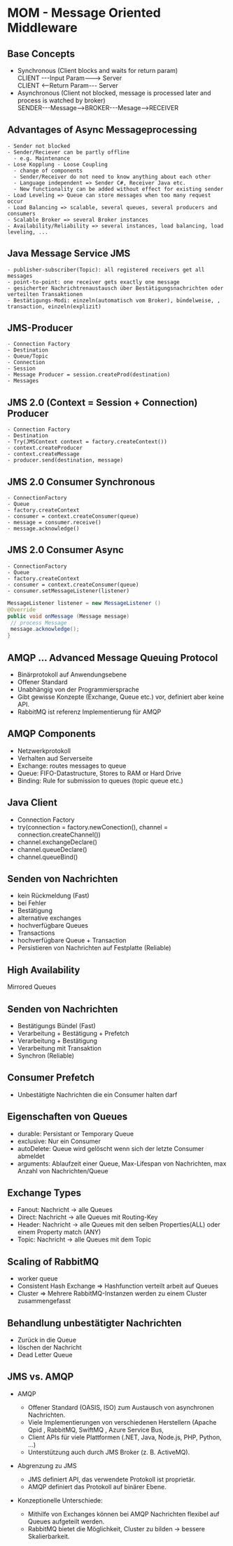 # MOM - Message Oriented Middleware

## Base Concepts
  - Synchronous (Client blocks and waits for return param)  
    CLIENT ---Input Param---> Server  
    CLIENT <--Return Param--- Server
  - Asynchronous (Client not blocked, message is processed later and process is watched by broker)  
    SENDER---Message-->BROKER---Mesage-->RECEIVER  
    
  ## Advantages of Async Messageprocessing
    - Sender not blocked
    - Sender/Reciever can be partly offline
      - e.g. Maintenance
    - Lose Kopplung - Loose Coupling
      - change of components
      - Sender/Receiver do not need to know anything about each other
      - Language independent => Sender C#, Receiver Java etc.
      - New functionality can be added without effect for existing sender
    - Load Leveling => Queue can store messages when too many request occur
    - Load Balancing => scalable, several queues, several producers and consumers
    - Scalable Broker => several Broker instances
    - Availability/Reliability => several instances, load balancing, load leveling, ...
    
  ## Java Message Service JMS
    - publisher-subscriber(Topic): all registered receivers get all messages
    - point-to-point: one receiver gets exactly one message
    - gesicherter Nachrichtrenaustausch über Bestätigungsnachrichten oder verteilten Transaktionen
    - Bestätigungs-Modi: einzeln(automatisch vom Broker), bündelweise, , transaction, einzeln(explizit)
    
  ## JMS-Producer
    - Connection Factory
    - Destination
    - Queue/Topic
    - Connection
    - Session
    - Message Producer = session.createProd(destination)
    - Messages
    
  ## JMS 2.0 (Context = Session + Connection) Producer
    - Connection Factory
    - Destination
    - Try(JMSContext context = factory.createContext())
    - context.createProducer
    - context.createMessage
    - producer.send(destination, message)
  ## JMS 2.0 Consumer Synchronous
    - ConnectionFactory
    - Queue
    - factory.createContext
    - consumer = context.createConsumer(queue)
    - message = consumer.receive()
    - message.acknowledge()
    
  ## JMS 2.0 Consumer Async    
    - ConnectionFactory
    - Queue
    - factory.createContext
    - consumer = context.createConsumer(queue)
    - consumer.setMessageListener(listener)
 ```Java
MessageListener listener = new MessageListener ()
@Override
public void onMessage (Message message)
  // process Message
  message.acknowledge();
}
 ```
 
 ## AMQP ... Advanced Message Queuing Protocol
  - Binärprotokoll auf Anwendungsebene
  - Offener Standard
  - Unabhängig von der Programmiersprache
 - Gibt gewisse Konzepte (Exchange, Queue etc.) vor, definiert aber keine API.
 - RabbitMQ ist referenz Implementierung für AMQP

## AMQP Components
  - Netzwerkprotokoll
  - Verhalten aud Serverseite
  - Exchange: routes messages to queue
  - Queue: FIFO-Datastructure, Stores to RAM or Hard Drive 
  - Binding: Rule for submission to queues (topic queue etc.)
  
## Java Client
  - Connection Factory
  - try(connection = factory.newConection(), channel = connection.createChannel())
  - channel.exchangeDeclare()
  - channel.queueDeclare()
  - channel.queueBind()
  
## Senden von Nachrichten
  - kein Rückmeldung (Fast)
  - bei Fehler
  - Bestätigung
  - alternative exchanges
  - hochverfügbare Queues
  - Transactions
  - hochverfügbare Queue + Transaction
  - Persistieren von Nachrichten auf Festplatte (Reliable)
  
  
## High Availability
  Mirrored Queues
  
## Senden von Nachrichten
  - Bestätigungs Bündel (Fast)
  - Verarbeitung + Bestätigung + Prefetch
  - Verarbeitung + Bestätigung
  - Verarbeitung mit Transaktion
  - Synchron (Reliable)
  
  
## Consumer Prefetch
  - Unbestätigte Nachrichten die ein Consumer halten darf 
  
  
## Eigenschaften von Queues
  - durable: Persistant or Temporary Queue
  - exclusive: Nur ein Consumer
  - autoDelete: Queue wird gelöscht wenn sich der letzte Consumer abmeldet
  - arguments: Ablaufzeit einer Queue, Max-Lifespan von Nachrichten, max Anzahl von Nachrichten/Queue
  
## Exchange Types
  - Fanout: Nachricht -> alle Queues
  - Direct: Nachricht -> alle Queues mit Routing-Key
  - Header: Nachricht -> alle Queues mit den selben Properties(ALL) oder einem Property match (ANY)
  - Topic: Nachricht -> alle Queues mit dem Topic
  
  
## Scaling of RabbitMQ
  - worker queue
  - Consistent Hash Exchange => Hashfunction verteilt arbeit auf Queues
  - Cluster => Mehrere RabbitMQ-Instanzen werden zu einem Cluster zusammengefasst
  
## Behandlung unbestätigter Nachrichten
  - Zurück in die Queue
  - löschen der Nachricht
  - Dead Letter Queue
  
  
## JMS vs. AMQP
 - AMQP
    - Offener Standard (OASIS, ISO) zum Austausch von asynchronen Nachrichten.
    - Viele Implementierungen von verschiedenen Herstellern (Apache Qpid ,
RabbitMQ, SwiftMQ , Azure Service Bus,
    - Client APIs für viele Plattformen (.NET, Java, Node.js, PHP, Python, …)
    - Unterstützung auch durch JMS Broker (z. B. ActiveMQ).  
    
  - Abgrenzung zu JMS
    - JMS definiert API, das verwendete Protokoll ist proprietär.
    - AMQP definiert das Protokoll auf binärer Ebene.  
    
  - Konzeptionelle Unterschiede:
    - Mithilfe von Exchanges können bei AMQP Nachrichten flexibel auf Queues
aufgeteilt werden.
    - RabbitMQ bietet die Möglichkeit, Cluster zu bilden -> bessere Skalierbarkeit.
  
  
  
  
  
  
  
  
  
  
  
  
  
  
  
  
  
  
  
  
  
  
  
  
  
  
  
